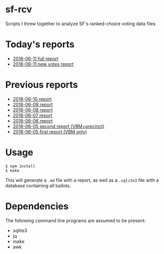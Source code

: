 # sf-rcv
Scripts I threw together to analyze SF's ranked-choice voting data files

# Today's reports
* [2018-06-11 full report](20180611_report.md)
* [2018-06-11 new votes report](20180611_deltareport.md)

# Previous reports
- [2018-06-10 report](20180610_report.md)
- [2018-06-09 report](20180609_report.md)
- [2018-06-08 report](20180608_report.md)
- [2018-06-07 report](20180607_report.md)
- [2018-06-06 report](20180606_report.md)
- [2018-06-05 second report (VBM+precinct)](20180605_4_report.md)
- [2018-06-05 first report (VBM only)](20180605_1_report.md)


# Usage

```
$ npm install
$ make
```

This will generate a `.md` file with a report, as well as a `.sqlite3` file
with a database containing all ballots.

# Dependencies

The following command line programs are assumed to be present:
- sqlite3
- jq
- make
- awk
